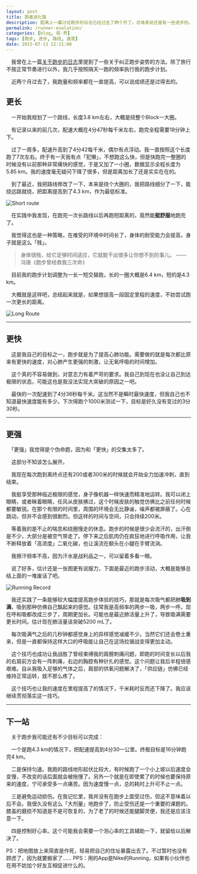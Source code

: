```yaml
---
layout: post
title: 跑者进化路
description: 距离上一篇讨论跑步的日志已经过去了两个月了。总体来说还是有一些进步的。
permalink: /runner-evolution/
categories: [blog, 视·界]
tags: [跑步, 进步, 路线, 速度]
date: 2015-07-13 22:21:00
--- 
```


<!-- {{site.img-hosting}}/Pic4Post/ -->

　我曾在上一篇[关于跑步的日志](/better-runner/)里提到了一些关于纠正跑步姿势的方法。除了旅行不按正常节奏进行以外，我几乎按照隔天一跑的频率执行我的跑步计划。

　近两个月过去了，我跑量和频率都在一直提高，可以说成绩还是过得去的。

## 更长

　一开始我规划了一个路线，长度3.8 km左右，大概是绕整个Block一大圈。

　有记录以来的前几次，配速大概在4分47秒每千米左右，跑完全程需要18分钟上下。

　过了一周多，配速升高到了4分42每千米，偶尔有点浮动。我一直按照这个长度跑了7次左右。终于有一天我有点「犯懒」，不想跑这么快，但是快跑完一整圈的时候没有以前那种非常痛快的感觉，于是又加了一小圈，数据显示全程长度为5.85 km。我的速度毫无疑问下降了很多，但是距离加长了还是实实在在的。

　到了最近，我把路线修改了一下，本来是绕个大圈的，我把路线细分了一下，能绕远路就绕，把距离提高到了4.3 km，作为最低标准。

![Short route]({{site.img-hosting}}/Pic4Post/runner-evolution/short-route.png "Short route")

　在实践中我发现，在跑完一次长路线以后再跑短距离的，竟然能**挺舒服**地跑完了。

　我觉得这也是一种策略，在难受的环境中时间长了，身体的耐受能力会提高，身子就是这么「贱」。

> 身体很贱，给它足够时间适应，它就能干出很多让你想不到的事儿。
> ——冯唐《跑步曾经救我三次命》

　目前我的跑步计划调整为一长一短交替跑，长的一圈大概是6.4 km，短的是4.3 km。

　大概就是这样吧，总结起来就是，如果想提高一段固定里程的速度，不妨尝试跑一次更长的距离。

![Long Route]({{site.img-hosting}}/Pic4Post/runner-evolution/long-route.png "Long route")

------

## 更快

　这是我自己的目标之一，跑步就是为了提高心肺功能。需要做的就是每次都比原来有更快的速度，对心肺产生更强的刺激，让无氧呼吸的时间增加。

　这个真的不容易做到，对意志力有着严苛的要求。我自己到现在也没让自己到达极限的状态，可能这也是我没法实现大突破的原因之一吧。

　最快的一次配速到了4分36秒每千米。这当然不是瞬时最快速度，但我自己也不知道最快速度能有多少。下次得跑个1000米测试一下，目标是好久没有变过的3分30秒。

------

## 更强

　「更强」我觉得是个伪命题，因为和「更快」的交集太多了。

　这部分不知该怎么展开。

　我现在每次跑到离终点还有200或者300米的时候就会开始全力加速冲刺，直到结束。

　我挺享受那种临近极限的感觉，身子像机器一样快速而精准地运转。我可以闭上眼睛，或者眯着眼睛，任风从皮肤拂过，这个时候皮肤的触觉仿佛比之前任何时候都要敏锐。在那个有限的时间里，周围的环境会无比静谧，噪声都被屏蔽了。心在跳动，但并不会感到很剧烈。但这样的时间与空间，只会持续200米。

　等着我的是不止的喘息和绕圈慢走的休息。跑步的时候是很少会流汗的，出汗倒是不少，大部分是被空气带走了。停下来之后肌肉仍在疯狂地进行呼吸作用，让我不断释放着「高浓度」二氧化碳，也让溪流在额头在小腿在手臂流淌。

　我擦汗频率不高，因为汗水是战利品之一，可以留着多看一眼。

　说了好多，估计还是一张图更有说服力，下面是最近的跑步活动，大概是能够总结上面的一堆废话了吧。

![Running Record]({{site.img-hosting}}/Pic4Post/runner-evolution/running-record.png "Running Record")

　我还实践了一条能够较大幅度提高跑步体验的技巧，那就是每次吸气都把肺**吸到满**，吸到那种仿佛自己飘起来的感觉。往常我是高频率的两步一吸，两步一呼。现在呼和吸都改成三步了，周期更加长。可能也是最近肺活量上升了，导致吸满需要更长时间。估计现在肺活量该突破5200 mL了。

　每次吸满气之后的几秒钟都感觉身上的异样感觉减缓不少。当然它们还会卷土重来，但是一直都保持这样大口的呼吸能让自己在这场拉锯战变得更加主动。

　这个技巧也成功让我战胜了曾经束缚我的肩膀刺痛问题，即跑的时间变长以后我的右肩前方会有一阵刺痛，右边的胸腔有种针扎的感觉。这个问题让我后半程倍感艰难。自从我吸入足够的气体之后，肩部的供氧问题解决了，「供应链」仿佛已经维持正常运转，就不那么疼了。

　这个技巧也让我的速度在里程提高了的情况下，千米耗时反而还下降了。我应该继续贯彻落实这一技巧。

------

## 下一站

　关于跑步我可能还有不少目标可以完成：

　一个是跑4.3 km的情况下，把配速提高到4分30一公里。终极目标是16分钟跑完4 km。

　二是保持匀速。我跑的路线地形起伏比较大，有时候跑了一个小上坡以后速度会变慢，不改变的话后面就会被拖慢了。另外一个就是在即使累了的时候也要保持原来的速度，宁可承受多一点痛苦。因为速度慢一点，总的耗时上升可不止一点。

　三是避免运动损伤。在我记忆里，我并没有在跑步上面受过伤，但这不意味着以后不会。我很久没有这么「大剂量」地跑步了，防止受伤还是一个重要的课题的。膝盖的磨损不知道是不是可恢复的，为了老了的时候还能腿脚灵便，我还是应该注意一下。

　四是控制好心率。这个可能我会需要一个测心率的工具辅助一下，就留给以后解决了。

PS：把地图放上来简直是作死，轻易把自己的住址暴露出去了。不过暂时也没有顾虑了，因为就要搬家了……
PPS：用的App是Nike的Running，如果有小伙伴也在用不妨加个好友互相促进什么的。